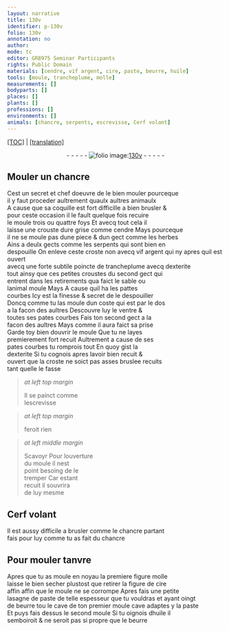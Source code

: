 ```yaml
---
layout: narrative
title: 130v
identifier: p-130v
folio: 130v
annotation: no
author:
mode: tc
editor: GR8975 Seminar Participants
rights: Public Domain
materials: [cendre, vif argent, cire, paste, beurre, huile]
tools: [moule, trancheplume, molle]
measurements: []
bodyparts: []
places: []
plants: []
professions: []
environments: []
animals: [chancre, serpents, escrevisse, Cerf volant]
---
```


<p><a href="{{ site.baseurl }}/diplomatic/">[TOC]</a> | <a href="{{ site.baseurl }}/texts/p-130v_tl/" target="_blank">[translation]</a></p><div class="folio" align="center">- - - - - <a href="http://gallica.bnf.fr/ark:/12148/btv1b10500001g/f266.item.r=.zoom" target="_blank"><img src="https://cu-mkp.github.io/2017-workshop-edition/assets/photo-icon.png" alt="folio image: " style="display:inline-block; margin-bottom:-3px;"/>130v</a> - - - - - </div>  
  

## Mouler un <span class="al">chancre</span>

 
Cest un secret et chef doeuvre de le bien mouler pourceque<br/> il y faut proceder aultrement quaulx aultres animaulx<br/> A cause que sa coquille est fort difficille a bien brusler &<br/> pour ceste occasion il <span class="del">le</span> fault quelque fois recuire<br/> le <span class="tl">moule</span> trois ou quattre foys Et avecq tout cela il<br/> laisse une crouste dure grise comme <span class="m">cendre</span> Mays pourceque<br/> il ne se moule pas dune piece & dun gect comme les herbes<br/> Ains a deulx gects comme les <span class="al">serpents</span> qui sont bien en<br/> despouille On enleve ceste croste <span class="add">non avecq <span class="m">vif argent</span> qui ny</span> apres quil est ouvert<br/> avecq une forte subtile poincte de <span class="tl">trancheplume</span> avecq dexterite<br/> tout ainsy que ces petites croustes du second gect qui<br/> entrent dans les retirements qua faict le sable ou<br/> lanimal moule Mays A cause quil ha les pattes<br/> courbes Icy est la finesse & secret de le despouiller<br/> Doncq comme tu las moule dun coste qui est par le dos<br/> a la facon des aultres Descouvre luy le ventre &<br/> toutes ses pates courbes Fais ton second gect a la<br/> facon des aultres Mays comme il aura faict sa prise<br/> Garde toy bien douvrir le <span class="tl">moule</span> Que tu ne layes<br/> premierement fort recuit Aultrement a cause de ses<br/> pates courbes tu romprois tout En quoy gist la<br/> dexterite Si tu cognois apres lavoir bien recuit &<br/> ouvert que la croste ne soict pas asses bruslee recuits<br/> tant quelle le fasse
 
> *at left top margin*
> 
> 
>   Il se painct comme<br/> l<span class="al">escrevisse</span>
 
> *at left top margin*
> 
> 
>   feroit rien
 
> *at left middle margin*
> 
> 
>   <span class="del">Scavoyr</span> <span class="add">Pour</span> louverture<br/> du <span class="tl">moule</span> il nest<br/> point besoing de le<br/> tremper Car estant<br/> recuit il souvrira<br/> de luy mesme
 
 
  

## <span class="al">Cerf volant</span>

 
Il est aussy difficile a brusler comme le <span class="al">chancre</span> partant<br/> fais pour luy comme tu as fait du <span class="al">chancre</span>
 
 
  

## Pour mouler tanvre

 
Apres que tu as moule en noyau la premiere <span class="del">figure</span> <span class="tl">molle</span><br/> laisse le bien secher plustost que retirer la figure de <span class="m">cire</span><br/> <span class="del">affin</span> affin que le <span class="tl">moule</span> ne se corrompe Apres fais une petite<br/> lasagne de <span class="m">paste</span> de telle espesseur que tu vouldras et ayant oingt<br/> de <span class="m">beurre</span> <span class="del">tou</span> le cave de ton premier <span class="tl">moule</span> cave adaptes y la <span class="m">paste</span><br/> Et puys fais dessus le second <span class="tl">moule</span> Si tu oignois d<span class="m">huile</span> il<br/> semboiroit & ne seroit pas si propre que le <span class="m">beurre</span>
 
